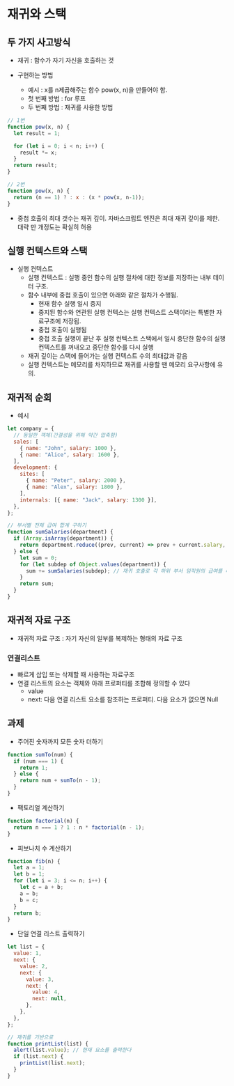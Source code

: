# 재귀와 스택

## 두 가지 사고방식

- 재귀 : 함수가 자기 자신을 호출하는 것

- 구현하는 방법

  - 예시 : x를 n제곱해주는 함수 pow(x, n)을 만들어야 함.
  - 첫 번째 방법 : for 루프
  - 두 번째 방법 : 재귀를 사용한 방법

```javascript
// 1번
function pow(x, n) {
  let result = 1;

  for (let i = 0; i < n; i++) {
    result *= x;
  }
  return result;
}

// 2번
function pow(x, n) {
  return (n == 1) ? : x : (x * pow(x, n-1));
}
```

- 중첩 호출의 최대 갯수는 재귀 깊이. 자바스크립트 엔진은 최대 재귀 깊이를 제한. 대략 만 개정도는 확실히 허용

## 실행 컨텍스트와 스택

- 실행 컨텍스트
  - 실행 컨텍스트 : 실행 중인 함수의 실행 절차에 대한 정보를 저장하는 내부 데이터 구조.
  - 함수 내부에 중첩 호출이 있으면 아래와 같은 절차가 수행됨.
    - 현재 함수 실행 일시 중지
    - 중지된 함수와 연관된 실행 컨텍스는 실행 컨텍스트 스택이라는 특별한 자료구조에 저장됨.
    - 중첩 호출이 실행됨
    - 중첩 호출 실행이 끝난 후 실행 컨텍스트 스택에서 일시 중단한 함수의 실행 컨텍스트를 꺼내오고 중단한 함수를 다시 실행
  - 재귀 깊이는 스택에 들어가는 실행 컨텍스트 수의 최대값과 같음
  - 실행 컨텍스트는 메모리를 차지하므로 재귀를 사용할 땐 메모리 요구사항에 유의.

## 재귀적 순회

- 예시

```javascript
let company = {
  // 동일한 객체(간결성을 위해 약간 압축함)
  sales: [
    { name: "John", salary: 1000 },
    { name: "Alice", salary: 1600 },
  ],
  development: {
    sites: [
      { name: "Peter", salary: 2000 },
      { name: "Alex", salary: 1800 },
    ],
    internals: [{ name: "Jack", salary: 1300 }],
  },
};

// 부서별 전체 급여 합계 구하기
function sumSalaries(department) {
  if (Array.isArray(department)) {
    return department.reduce((prev, current) => prev + current.salary, 0); // 단순한 배열로 이뤄진 부서의 경우 배열의 총합을 구함
  } else {
    let sum = 0;
    for (let subdep of Object.values(department)) {
      sum += sumSalaries(subdep); // 재귀 호출로 각 하위 부서 임직원의 급여를 더한다.
    }
    return sum;
  }
}
```

## 재귀적 자료 구조

- 재귀적 자료 구조 : 자기 자신의 일부를 복제하는 형태의 자료 구조

### 연결리스트

- 빠르게 삽입 또는 삭제할 때 사용하는 자료구조
- 연결 리스트의 요소는 객체와 아래 프로퍼티를 조합해 정의할 수 있다
  - value
  - next: 다음 연결 리스트 요소를 참조하는 프로퍼티. 다음 요소가 없으면 Null

## 과제

- 주어진 숫자까지 모든 숫자 더하기

```javascript
function sumTo(num) {
  if (num === 1) {
    return 1;
  } else {
    return num + sumTo(n - 1);
  }
}
```

- 팩토리얼 계산하기

```javascript
function factorial(n) {
  return n === 1 ? 1 : n * factorial(n - 1);
}
```

- 피보나치 수 계산하기

```javascript
function fib(n) {
  let a = 1;
  let b = 1;
  for (let i = 3; i <= n; i++) {
    let c = a + b;
    a = b;
    b = c;
  }
  return b;
}
```

- 단일 연결 리스트 출력하기

```javascript
let list = {
  value: 1,
  next: {
    value: 2,
    next: {
      value: 3,
      next: {
        value: 4,
        next: null,
      },
    },
  },
};

// 재귀를 기반으로
function printList(list) {
  alert(list.value); // 현재 요소를 출력한다
  if (list.next) {
    printList(list.next);
  }
}
```
